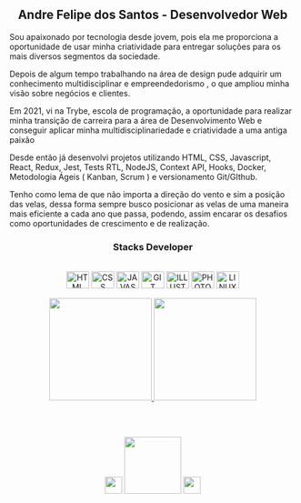<h2 align="center" text-transform="uppercase" >Andre Felipe dos Santos - Desenvolvedor Web</a></h2>
 
<p font-size="12">
Sou apaixonado por tecnologia desde jovem, pois ela me proporciona a oportunidade de usar minha criatividade para entregar soluções para os mais diversos segmentos da sociedade.
</p>
<p>
Depois de algum tempo trabalhando na área de design pude adquirir um conhecimento multidisciplinar  e empreendedorismo , o que ampliou minha visão sobre negócios e clientes.
</p>
<p>
Em 2021, vi na Trybe, escola de programação, a oportunidade para realizar minha transição de carreira para a área de Desenvolvimento Web e conseguir aplicar minha multidisciplinariedade e criatividade a uma antiga paixão
</p>
<p>
Desde então já desenvolvi projetos utilizando HTML, CSS, Javascript, React, Redux, Jest, Tests RTL, NodeJS, Context API, Hooks, Docker, Metodologia Ágeis ( Kanban, Scrum ) e versionamento Git/GIthub.
<p>
</p>
Tenho como lema de que não importa a direção do vento e sim a posição das velas, dessa forma sempre busco posicionar as velas de uma maneira mais eficiente a cada ano que passa, podendo, assim encarar os desafios como oportunidades de crescimento e de realização.
</p>

<h3 align="center"> Stacks Developer </h3>
<div style='display: inline_block' align='center'><br>
  
  <img align='center' alt='HTML' height='30' width='40' src="https://cdn.jsdelivr.net/gh/devicons/devicon/icons/html5/html5-plain.svg"/>
  <img align='center' alt='CSS' height='30' width='40' src="https://cdn.jsdelivr.net/gh/devicons/devicon/icons/css3/css3-plain.svg"/>
  <img align='center' alt='JAVASCRIPT' height='30' width='40' src="https://cdn.jsdelivr.net/gh/devicons/devicon/icons/javascript/javascript-plain.svg"/>
  <img align='center' alt='GIT' height='30' width='40' src="https://cdn.jsdelivr.net/gh/devicons/devicon/icons/git/git-plain.svg"/>
  <img align='center' alt='ILLUSTRATOR' height='30' width='40' src="https://cdn.jsdelivr.net/gh/devicons/devicon/icons/illustrator/illustrator-plain.svg" />
  <img align='center' alt='PHOTOSHOP' height='30' width='40' src="https://cdn.jsdelivr.net/gh/devicons/devicon/icons/photoshop/photoshop-plain.svg"  />
  <img align='center' alt='LINUX' height='30' width='40' src="https://cdn.jsdelivr.net/gh/devicons/devicon/icons/linux/linux-original.svg" />

</div>

<br>
<div align="center">
  <a href="https://github.com/afstudiox"><img height="180em" src="https://github-readme-stats.vercel.app/api?username=afstudiox&show_icons=true&theme=github_dark&include_all_commits=true&count_private=true"/>
  <img height="180em" src="https://github-readme-stats.vercel.app/api/top-langs/?username=afstudiox&layout=compact&langs_count=7&theme=github_dark"/>
</div>
  
  
##

<div style='display: inline_block' align='center'><br>
  
  <a href = 'https://wa.me/5527998415708' target = '_blank'> <img height='30px' src='https://img.shields.io/badge/WhatsApp-25D366?style=for-the-badge&logo=whatsapp&logoColor=white'></a>
  <a href = 'mailto:afelipes@gmail.com' target = '_blank'> <img width='100px' eight='30px' src='https://img.shields.io/badge/Gmail-D14836?style=for-the-badge&logo=gmail&logoColor=white'></a>
  <a href = 'https://www.linkedin.com/in/afelipes/' target = '_blank'> <img height='30px' src='https://img.shields.io/badge/LinkedIn-0077B5?style=for-the-badge&logo=linkedin&logoColor=white'></a>

</div>
